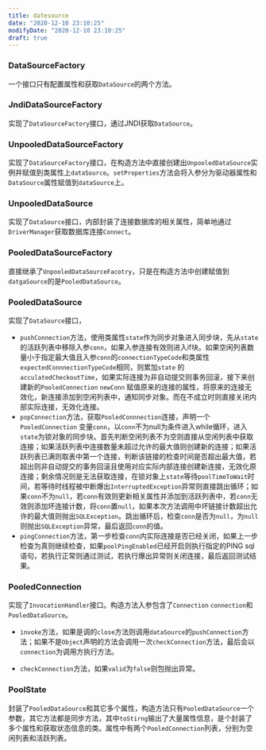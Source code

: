 ```yaml
---
title: datesource
date: "2020-12-10 23:10:25"
modifyDate: "2020-12-10 23:10:25"
draft: true
---
```

### DataSourceFactory

一个接口只有配置属性和获取```DataSource```的两个方法。

### JndiDataSourceFactory

实现了```DataSourceFactory```接口，通过JNDI获取```DataSource```。

### UnpooledDataSourceFactory

实现了```DataSourceFactory```接口，在构造方法中直接创建出```UnpooledDataSource```实例并赋值到类属性上```dataSource```。```setProperties```方法会将入参分为驱动器属性和```DataSource```属性赋值到```dataSource```上。

### UnpooledDataSource

实现了```DataSource```接口，内部封装了连接数据库的相关属性，简单地通过```DriverManager```获取数据库连接```Connect```。

### PooledDataSourceFactory

直接继承了```UnpooledDataSourceFacotry```，只是在构造方法中创建赋值到```datgaSource```的是```PooledDataSource```。

### PooledDataSource

实现了```DataSource```接口，

- ``pushConnection``方法，使用类属性``state``作为同步对象进入同步块，先从``state``的活跃列表中移除入参``conn``，如果入参连接有效则进入if块。如果空闲列表数量小于指定最大值且入参``conn``的``connectionTypeCode``和类属性``expectedConnnectionTypeCode``相同，则累加``state`` 的``acculatedCheckoutTime``，如果实际连接为非自动提交则事务回滚，接下来创建新的``PooledConnection`` ``newConn`` 赋值原来的连接的属性，将原来的连接无效化，新连接添加到空闲列表中，通知同步对象。而在不成立时则直接关闭内部实际连接，无效化连接。
- ``popConnection``方法，获取``PooledConnnection``连接，声明一个``PooledConnection`` 变量``conn``，以``conn``不为null为条件进入while循环，进入``state``为锁对象的同步块。首先判断空闲列表不为空则直接从空闲列表中获取连接；如果活跃列表中连接数量未超过允许的最大值则创建新的连接；如果活跃列表已满则取表中第一个连接，判断该链接的检查时间是否超出最大值，若超出则非自动提交的事务回滚且使用对应实际内部连接创建新连接，无效化原连接；剩余情况则是无法获取连接，在锁对象上``state``等待``poolTimeToWait``时间，若等待时线程被中断爆出``InterruptedException``异常则直接跳出循环；如果``conn``不为``null``，若``conn``有效则更新相关属性并添加到活跃列表中，若``conn``无效则添加坏连接计数，将``conn``置``null``，如果本次方法调用中坏链接计数超出允许的最大值则抛出``SQLException``。跳出循环后，检查``conn``是否为``null``，为``null``则抛出``SQLException``异常，最后返回``conn``的值。
- ``pingConnection``方法，第一步检查``conn``内实际连接是否已经关闭，如果上一步检查为真则继续检查，如果``poolPingEnabled``已经开启则执行指定的PING sql语句，若执行正常则通过测试，若执行爆出异常则关闭连接，最后返回测试结果。

### PooledConnection

实现了```InvocationHandler```接口。构造方法入参包含了```Connection``` ```connection```和```PooledDataSource```。

- ```invoke```方法，如果是调的``close``方法则调用``dataSource``的``pushConnection``方法；如果不是```Object```声明的方法会调用一次```checkConnection```方法，最后会以```connection```为调用方执行方法。

- ``checkConnection``方法，如果``valid``为``false``则包抛出异常。

### PoolState

封装了``PooledDataSource``和其它多个属性，构造方法只有``PooledDataSource``一个参数，其它方法都是同步方法，其中``toStirng``输出了大量属性信息，是个封装了多个属性和获取状态信息的类。属性中有两个``PooledConnection``列表，分别为空闲列表和活跃列表。









